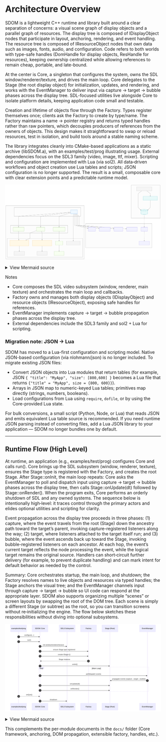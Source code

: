 # Architecture Overview

SDOM is a lightweight C++ runtime and library built around a clear separation of concerns: a visual scene graph of display objects and a parallel graph of resources. The display tree is composed of IDisplayObject nodes that participate in layout, anchoring, rendering, and event handling. The resource tree is composed of IResourceObject nodes that own data such as images, fonts, audio, and configuration. Code refers to both worlds with type-safe handles (DomHandle for display objects, ResHandle for resources), keeping ownership centralized while allowing references to remain cheap, portable, and late-bound.

At the center is Core, a singleton that configures the system, owns the SDL window/renderer/texture, and drives the main loop. Core delegates to the Stage (the root display object) for initialization, updates, and rendering, and works with the EventManager to deliver input via capture → target → bubble phases across the display tree. SDL-focused utilities live alongside Core to isolate platform details, keeping application code small and testable.

Creation and lifetime of objects flow through the Factory. Types register themselves once; clients ask the Factory to create by type/name. The Factory maintains a name → pointer registry and returns typed handles rather than raw pointers, which decouples producers of references from the owners of objects. This design makes it straightforward to swap or reload resources, test in isolation, and build tools around a stable naming scheme.

The library integrates cleanly into CMake-based applications as a static archive (libSDOM.a), with an examples/test/prog illustrating usage. External dependencies focus on the SDL3 family (video, image, ttf, mixer). Scripting and configuration are implemented with Lua (via sol2). All data‑driven workflows and object creation use Lua tables and scripts; JSON configuration is no longer supported. The result is a small, composable core with clear extension points and a predictable runtime model.

![Architecture Diagram](diagrams/architecture_overview/diagram-01.svg)

<details>
<summary>View Mermaid source</summary>

```mermaid-norender
%%{init: { 'theme': 'neutral', 'flowchart': { 'curve': 'linear' } }}%%
flowchart TB

  %% Styling
  classDef core fill:#eef7ff,stroke:#4a90e2,color:#1a3b5d,stroke-width:1px
  classDef mod  fill:#f7fff0,stroke:#7bb661,color:#234d20,stroke-width:1px
  classDef iface fill:#fff8e6,stroke:#f0ad4e,color:#5a4500,stroke-width:1px
  classDef util fill:#f5f5f5,stroke:#999,color:#333,stroke-width:1px
  classDef dep  fill:#f2f2ff,stroke:#7c6fe6,color:#262262,stroke-width:1px
  classDef bin  fill:#e8f9f9,stroke:#22a6b3,color:#125a63,stroke-width:1px

  %% Application / Build
  subgraph APP[Application & Build]
    direction TB
    EX[examples/test/prog]:::bin
    LIB[(libSDOM.a)]:::bin
    CMake[CMake Build System]:::util
    EX -->|links| LIB
  end

  %% SDOM Library internals
  subgraph SDOM[SDOM Library]
    direction TB

    %% Top center
    subgraph TOP[" "]
      direction TB
      Core["Core"]:::core
    end

    %% Middle row (left-to-right)
    subgraph MID[" "]
      direction LR
      Stage["Stage (Root)"]:::mod
      Factory["Factory"]:::mod
      EventMgr["EventManager"]:::mod
    end

    %% Lower row (interfaces, events, handles, utils)
    subgraph LOW[" "]
      direction LR
      IDO["IDisplayObject\n(visual tree)"]:::iface
      IRO["IResourceObject\n(resource tree)"]:::iface
      Event["Event"]:::mod
      EventType["EventType"]:::mod
      DomHandle["DomHandle"]:::util
      ResHandle["ResHandle"]:::util
      SDLUtils["SDOM_SDL_Utils"]:::util
    end

    %% Edges from Core
    Core --> Stage
    Core --> Factory
    Core --> EventMgr
    Core --> SDLUtils

    %% Factory creates/owns
    Factory --> IDO
    Factory --> IRO

    %% Stage contains the visual tree
    Stage --> IDO

    %% Events
    EventMgr --> Event
    Event --> EventType

    %% Handles reference types
    IDO --> DomHandle
    IRO --> ResHandle
  end

  %% External dependencies
  subgraph EXT[External Dependencies]
    direction TB
    SDL3[SDL3]:::dep
    SDLimg[SDL3_image]:::dep
    SDLttf[SDL3_ttf]:::dep
    SDLmix[SDL3_mixer]:::dep
  Sol2[sol2]:::dep
  Lua[Lua 5.3/5.4]:::dep
  end

  %% Edges between areas
  Core --> SDL3
  Core --> SDLimg
  Core --> SDLttf
  Core --> SDLmix

  LIB -. optional: bindings .-> Sol2
  Sol2 -. links .-> Lua

  CMake -->|produces| LIB
  CMake -->|builds| EX
```

</details>

Notes
- Core composes the SDL video subsystem (window, renderer, main texture) and orchestrates the main loop and callbacks.
- Factory owns and manages both display objects (IDisplayObject) and resource objects (IResourceObject), exposing safe handles for references.
- EventManager implements capture → target → bubble propagation phases across the display tree.
- External dependencies include the SDL3 family and sol2 + Lua for scripting.

### Migration note: JSON → Lua

SDOM has moved to a Lua-first configuration and scripting model. Native JSON-based configuration (via nlohmann/json) is no longer included. To migrate existing JSON files:

- Convert JSON objects into Lua modules that return tables (for example, JSON `{ "title": "MyApp", "size": [800,600] }` becomes a Lua file that returns `{"title" = "MyApp", size = {800, 600}}`).
- Arrays in JSON map to numeric-keyed Lua tables; primitives map directly (strings, numbers, booleans).
- Load configurations from Lua using `require`, `dofile`, or by using the Core-provided Lua state.

For bulk conversions, a small script (Python, Node, or Lua) that reads JSON and emits equivalent Lua table source is recommended. If you need runtime JSON parsing instead of converting files, add a Lua JSON library to your application — SDOM no longer bundles one by default.

---

## Runtime Flow (High Level)

At runtime, an application (e.g., examples/test/prog) configures Core and calls run(). Core brings up the SDL subsystem (window, renderer, texture), ensures the Stage type is registered with the Factory, and creates the root Stage. After Stage::onInit, the main loop repeats: Core asks the EventManager to poll and dispatch input using capture → target → bubble phases across the display tree, then calls Stage::onUpdate(dt) followed by Stage::onRender(). When the program exits, Core performs an orderly shutdown of SDL and any owned systems. The sequence below is intentionally high‑level: it traces control through the primary actors and elides optional utilities and scripting for clarity.

Event propagation across the display tree proceeds in three phases: (1) capture, where the event travels from the root (Stage) down the ancestry path toward the target’s parent, invoking capture-registered listeners along the way; (2) target, where listeners attached to the target itself run; and (3) bubble, where the event ascends back up toward the Stage, invoking bubble-registered listeners on each ancestor. At each hop, the event’s current target reflects the node processing the event, while the logical target remains the original source. Handlers can short‑circuit further delivery (for example, to prevent duplicate handling) and can mark intent for default behavior as needed by the control.

Summary: Core orchestrates startup, the main loop, and shutdown; the Factory resolves names to live objects and resources via typed handles; the Stage anchors the visual tree; and the EventManager channels input through capture → target → bubble so UI code can respond at the appropriate layer. SDOM also supports organizing multiple “scenes” or screen layouts by swapping the root of the DOM tree. Each scene is simply a different Stage (or subtree) as the root, so you can transition screens without re‑initializing the engine. The flow below sketches these responsibilities without diving into optional subsystems.

![Runtime Flow](diagrams/architecture_overview/diagram-02.svg)

<details>
<summary>View Mermaid source</summary>

```mermaid-norender
sequenceDiagram
  autonumber
  participant Prog as examples/test/prog
  participant Core as SDOM::Core
  participant SDL as SDL3 Subsystem
  participant Factory as Factory
  participant Stage as Stage (Root)
  participant EM as EventManager

  Prog->>Core: configure(...)
  Prog->>Core: run()
  Core->>SDL: init window/renderer/texture
  Core->>Factory: ensure Stage type registered
  Core->>Factory: create<Stage>()
  Factory-->>Core: Stage instance
  Core->>Stage: onInit()
  loop Main Loop
    Core->>EM: poll/dispatch events
    EM->>Stage: propagate events (capture→target→bubble)
    Core->>Stage: onUpdate(dt)
    Core->>Stage: onRender()
  end
  Prog-->>Core: onQuit()
  Core->>SDL: shutdown
```

</details>

This complements the per-module documents in the `docs/` folder (Core framework, anchoring, DOM propagation, extensible factory, handles, etc.).